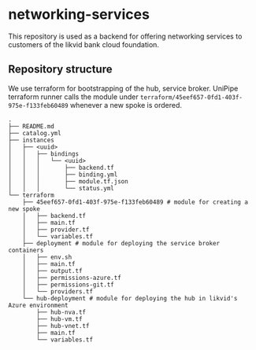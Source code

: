 # networking-services

This repository is used as a backend for offering networking services to customers of the likvid bank cloud foundation.


## Repository structure

We use terraform for bootstrapping of the hub, service broker.
UniPipe terraform runner calls the module under `terraform/45eef657-0fd1-403f-975e-f133feb60489` whenever a new spoke is ordered.

```
.
├── README.md
├── catalog.yml
├── instances
│   ├── <uuid>
│   │   ├── bindings
│   │   │   └── <uuid>
│   │   │       ├── backend.tf
│   │   │       ├── binding.yml
│   │   │       ├── module.tf.json
│   │   │       └── status.yml
└── terraform
    ├── 45eef657-0fd1-403f-975e-f133feb60489 # module for creating a new spoke
    │   ├── backend.tf
    │   ├── main.tf
    │   ├── provider.tf
    │   └── variables.tf
    ├── deployment # module for deploying the service broker containers
    │   ├── env.sh
    │   ├── main.tf
    │   ├── output.tf
    │   ├── permissions-azure.tf
    │   ├── permissions-git.tf
    │   └── providers.tf
    └── hub-deployment # module for deploying the hub in likvid's Azure environment
        ├── hub-nva.tf
        ├── hub-vm.tf
        ├── hub-vnet.tf
        ├── main.tf
        └── variables.tf

```
